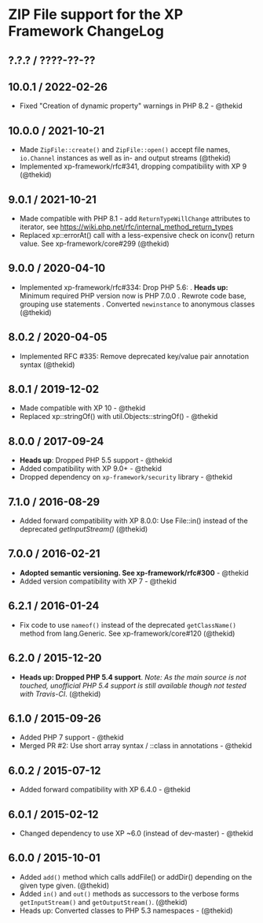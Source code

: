ZIP File support for the XP Framework ChangeLog
========================================================================

## ?.?.? / ????-??-??

## 10.0.1 / 2022-02-26

* Fixed "Creation of dynamic property" warnings in PHP 8.2 - @thekid

## 10.0.0 / 2021-10-21

* Made `ZipFile::create()` and `ZipFile::open()` accept file names, 
  `io.Channel` instances as well as in- and output streams
  (@thekid)
* Implemented xp-framework/rfc#341, dropping compatibility with XP 9
  (@thekid)

## 9.0.1 / 2021-10-21

* Made compatible with PHP 8.1 - add `ReturnTypeWillChange` attributes to
  iterator, see https://wiki.php.net/rfc/internal_method_return_types
* Replaced xp::errorAt() call with a less-expensive check on iconv() return
  value. See xp-framework/core#299
  (@thekid)

## 9.0.0 / 2020-04-10

* Implemented xp-framework/rfc#334: Drop PHP 5.6:
  . **Heads up:** Minimum required PHP version now is PHP 7.0.0
  . Rewrote code base, grouping use statements
  . Converted `newinstance` to anonymous classes
  (@thekid)

## 8.0.2 / 2020-04-05

* Implemented RFC #335: Remove deprecated key/value pair annotation syntax
  (@thekid)

## 8.0.1 / 2019-12-02

* Made compatible with XP 10 - @thekid
* Replaced xp::stringOf() with util.Objects::stringOf() - @thekid

## 8.0.0 / 2017-09-24

* **Heads up**: Dropped PHP 5.5 support - @thekid
* Added compatibility with XP 9.0+ - @thekid
* Dropped dependency on `xp-framework/security` library - @thekid

## 7.1.0 / 2016-08-29

* Added forward compatibility with XP 8.0.0: Use File::in() instead of
  the deprecated *getInputStream()*
  (@thekid)

## 7.0.0 / 2016-02-21

* **Adopted semantic versioning. See xp-framework/rfc#300** - @thekid 
* Added version compatibility with XP 7 - @thekid

## 6.2.1 / 2016-01-24

* Fix code to use `nameof()` instead of the deprecated `getClassName()`
  method from lang.Generic. See xp-framework/core#120
  (@thekid)

## 6.2.0 / 2015-12-20

* **Heads up: Dropped PHP 5.4 support**. *Note: As the main source is not
  touched, unofficial PHP 5.4 support is still available though not tested
  with Travis-CI*.
  (@thekid)

## 6.1.0 / 2015-09-26

* Added PHP 7 support - @thekid
* Merged PR #2: Use short array syntax / ::class in annotations - @thekid

## 6.0.2 / 2015-07-12

* Added forward compatibility with XP 6.4.0 - @thekid

## 6.0.1 / 2015-02-12

* Changed dependency to use XP ~6.0 (instead of dev-master) - @thekid

## 6.0.0 / 2015-10-01

* Added `add()` method which calls addFile() or addDir() depending on the
  given type given.
  (@thekid)
* Added `in()` and `out()` methods as successors to the verbose forms 
  `getInputStream()` and `getOutputStream()`.
  (@thekid)
* Heads up: Converted classes to PHP 5.3 namespaces - (@thekid)
